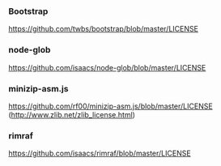 ### Bootstrap

https://github.com/twbs/bootstrap/blob/master/LICENSE

### node-glob

https://github.com/isaacs/node-glob/blob/master/LICENSE

### minizip-asm.js

https://github.com/rf00/minizip-asm.js/blob/master/LICENSE 
(http://www.zlib.net/zlib_license.html)

### rimraf

https://github.com/isaacs/rimraf/blob/master/LICENSE